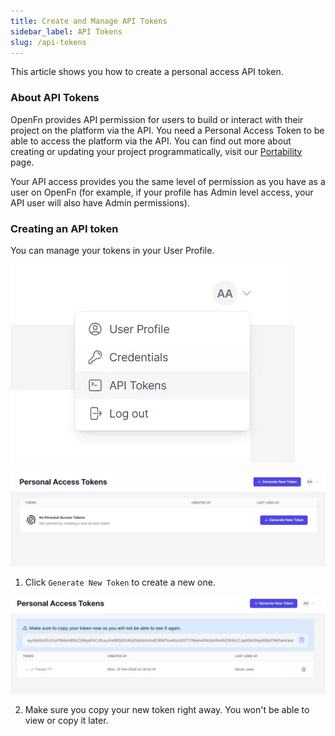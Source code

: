 ```yaml
---
title: Create and Manage API Tokens
sidebar_label: API Tokens
slug: /api-tokens
---
```


This article shows you how to create a personal access API token.

### About API Tokens

OpenFn provides API permission for users to build or interact with their project
on the platform via the API. You need a Personal Access Token to be able to
access the platform via the API. You can find out more about creating or
updating your project programmatically, visit our
[Portability](../deploy/portability.md)
page.

Your API access provides you the same level of permission as you have as a user
on OpenFn (for example, if your profile has Admin level access, your API user
will also have Admin permissions).

### Creating an API token

You can manage your tokens in your User Profile.

![API Tokens Profile](/img/lightning_user_profile_api_tokens.webp)

![API Tokens](/img/lightning_no_api_token.webp)

1. Click `Generate New Token` to create a new one.

![New Token](/img/lightning_new_api_token.webp)

2. Make sure you copy your new token right away. You won't be able to view or
   copy it later.
